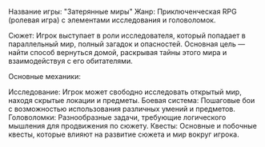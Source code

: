 Название игры: "Затерянные миры"
Жанр: Приключенческая RPG (ролевая игра) с элементами исследования и головоломок.

Сюжет: Игрок выступает в роли исследователя, который попадает в параллельный мир, полный загадок и опасностей. Основная цель — найти способ вернуться домой, раскрывая тайны этого мира и взаимодействуя с его обитателями.

Основные механики:

Исследование: Игрок может свободно исследовать открытый мир, находя скрытые локации и предметы. Боевая система: Пошаговые бои с возможностью использования различных умений и предметов. Головоломки: Разнообразные задачи, требующие логического мышления для продвижения по сюжету. Квесты: Основные и побочные квесты, которые влияют на развитие сюжета и мир вокруг игрока. 

